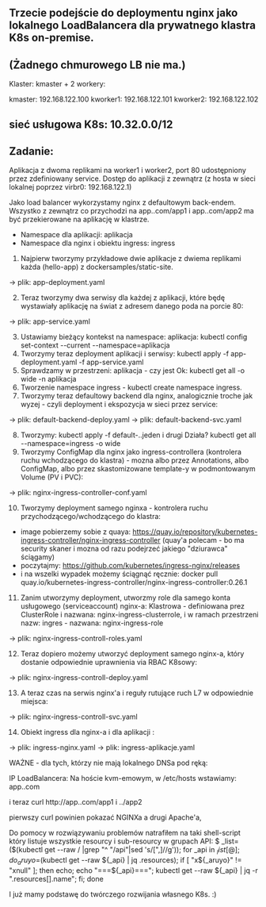 Trzecie podejście do deploymentu nginx jako lokalnego LoadBalancera dla prywatnego klastra K8s on-premise.
----------------------------------------------------------------------------------------------------------

(Żadnego chmurowego LB nie ma.)
-----------------------------

Klaster: kmaster + 2 workery:

kmaster:  192.168.122.100
kworker1: 192.168.122.101
kworker2: 192.168.122.102

sieć usługowa K8s: 10.32.0.0/12
----------------------------

Zadanie:
-------
Aplikacja z dwoma replikami na worker1 i worker2, port 80 udostępniony przez zdefiniowany service.
Dostęp do aplikacji z zewnątrz (z hosta w sieci lokalnej poprzez virbr0: 192.168.122.1)

Jako load balancer wykorzystamy nginx z defaultowym back-endem. Wszystko z zewnątrz co przychodzi na app.<nazwa>.com/app1 i app.<nazwa>.com/app2  ma być przekierowane na aplikację w klastrze.

- Namespace dla aplikacji: aplikacja
- Namespace dla nginx i obiektu ingress: ingress

1. Najpierw tworzymy przykładowe dwie aplikacje z dwiema replikami każda (hello-app) z dockersamples/static-site.

-> plik: app-deployment.yaml


2. Teraz tworzymy dwa serwisy dla każdej z aplikacji, które będę wystawiały aplikację na świat z adresem danego poda na porcie 80:

-> plik: app-service.yaml

3. Ustawiamy bieżący kontekst na namespace: aplikacja: kubectl config set-context --current --namespace=aplikacja 
4. Tworzymy teraz deployment aplikacji i serwisy: kubectl apply -f app-deployment.yaml -f app-service.yaml
5. Sprawdzamy w przestrzeni: aplikacja - czy jest Ok: kubectl get all -o wide -n aplikacja
6. Tworzenie namespace ingress - kubectl create namespace ingress.
7. Tworzymy teraz defaultowy backend dla nginx, analogicznie troche jak wyzej - czyli deployment i ekspozycja w sieci przez service:

-> plik: default-backend-deploy.yaml
-> plik: default-backend-svc.yaml

8. Tworzymy: kubectl apply -f default-..jeden i drugi  Działa? kubectl get all --namespace=ingress -o wide
9. Tworzymy ConfigMap dla nginx jako ingress-controllera (kontrolera ruchu wchodzącego do klastra) - mozna albo przez Annotations, albo ConfigMap, albo przez skastomizowane template-y w podmontowanym Volume (PV i PVC):

-> plik: nginx-ingress-controller-conf.yaml

10. Tworzymy deployment samego nginxa - kontrolera ruchu przychodzącego/wchodzącego do klastra:
 - image pobierzemy sobie z quaya: https://quay.io/repository/kubernetes-ingress-controller/nginx-ingress-controller (quay'a polecam - bo ma security skaner i mozna od razu podejrzeć jakiego "dziurawca" ściągamy) 
 - poczytajmy: https://github.com/kubernetes/ingress-nginx/releases
 - i na wszelki wypadek możemy ściągnąć ręcznie: docker pull quay.io/kubernetes-ingress-controller/nginx-ingress-controller:0.26.1

11. Zanim utworzymy deployment, utworzmy role  dla samego konta usługowego (serviceaccount) nginx-a: Klastrowa - definiowana prez ClusterRole i nazwana: nginx-ingress-clusterrole, i 	w ramach przestrzeni nazw: ingres - nazwana: nginx-ingress-role

-> plik: nginx-ingress-controll-roles.yaml

12. Teraz dopiero możemy utworzyć deployment samego nginx-a, który dostanie odpowiednie uprawnienia via RBAC K8sowy:

-> plik: nginx-ingress-controll-deploy.yaml

13. A teraz czas na serwis nginx'a i reguły rutujące ruch L7 w odpowiednie miejsca:

-> plik: nginx-ingress-controll-svc.yaml

14. Obiekt ingress dla nginx-a i dla aplikacji :

-> plik: ingress-nginx.yaml
-> plik: ingress-aplikacje.yaml

WAŻNE - dla tych, którzy nie mają lokalnego DNSa pod ręką:

IP LoadBalancera: <IP> 
Na hoście kvm-emowym, w /etc/hosts wstawiamy:
<IP>	app.<nazwa>.com

i teraz curl http://app.<nazwa>.com/app1 i ../app2

pierwszy curl powinien pokazać NGINXa a drugi Apache'a,

Do pomocy w rozwiązywaniu problemów natrafiłem na taki shell-script który listuje wszystkie resourcy i sub-resourcy w grupach API:
$ _list=($(kubectl get --raw / |grep "^    \"/api"|sed 's/[",]//g')); for _api in ${_list[@]}; do _aruyo=$(kubectl get --raw ${_api} | jq .resources); if [ "x${_aruyo}" != "xnull" ]; then echo; echo "===${_api}==="; kubectl get --raw ${_api} | jq -r ".resources[].name"; fi; done

I już mamy podstawę do twórczego rozwijania własnego K8s. :)


